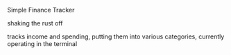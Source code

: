 Simple Finance Tracker

shaking the rust off

tracks income and spending, putting them into various categories, currently operating in the terminal
